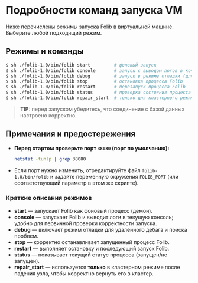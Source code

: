 # Подробности команд запуска VM

Ниже перечислены режимы запуска Folib в виртуальной машине. Выберите любой подходящий режим.

## Режимы и команды

```bash
$ sh ./folib-1.0/bin/folib start         # фоновый запуск
$ sh ./folib-1.0/bin/folib console       # запуск с выводом логов в консоль (удобно для проверки работы)
$ sh ./folib-1.0/bin/folib debug         # запуск в режиме отладки (для удалённого debug и диагностики)
$ sh ./folib-1.0/bin/folib stop          # остановка процесса Folib
$ sh ./folib-1.0/bin/folib restart       # перезапуск процесса Folib
$ sh ./folib-1.0/bin/folib status        # проверка состояния процесса
$ sh ./folib-1.0/bin/folib repair_start  # только для кластерного режима; запуск узла после сбоя
```

> **TIP:** перед запуском убедитесь, что соединение с базой данных настроено корректно.

## Примечания и предостережения

- **Перед стартом проверьте порт `38080` (порт по умолчанию):**
  ```bash
  netstat -tunlp | grep 38080
  ```
- Если порт нужно изменить, отредактируйте файл `folib-1.0/bin/folib` и задайте переменную окружения `FOLIB_PORT` (или соответствующий параметр в этом же скрипте).

### Краткие описания режимов
- **start** — запускает Folib как фоновый процесс (демон).
- **console** — запускает Folib и выводит логи в текущую консоль; удобно для первичной проверки корректности запуска.
- **debug** — включает режим отладки для удалённого дебага и поиска проблем.
- **stop** — корректно останавливает запущенный процесс Folib.
- **restart** — выполняет остановку и последующий запуск Folib.
- **status** — показывает текущий статус процесса (запущен/не запущен).
- **repair_start** — используется **только** в кластерном режиме после падения узла, чтобы корректно вернуть его в кластер.



